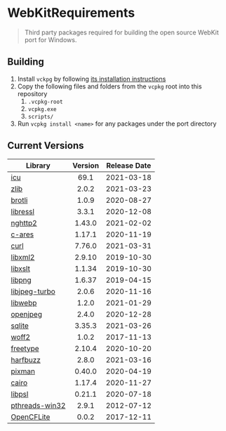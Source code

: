 # WebKitRequirements
> Third party packages required for building the open source WebKit port for Windows.

## Building

1. Install `vckpg` by following [its installation instructions](https://github.com/Microsoft/vcpkg)
2. Copy the following files and folders from the `vcpkg` root into this repository
    1. `.vcpkg-root`
    2. `vcpkg.exe`
    2. `scripts/`
3. Run `vcpkg install <name>` for any packages under the port directory


## Current Versions

| Library | Version | Release Date |
|---|:---:|:---:|
| [icu](http://site.icu-project.org) | 69.1 | 2021-03-18 |
| [zlib](https://github.com/zlib-ng/zlib-ng) | 2.0.2 | 2021-03-23 |
| [brotli](https://github.com/google/brotli) | 1.0.9 | 2020-08-27 |
| [libressl](https://www.libressl.org) | 3.3.1 | 2020-12-08 |
| [nghttp2](https://nghttp2.org) | 1.43.0 | 2021-02-02 |
| [c-ares](https://c-ares.haxx.se) | 1.17.1 | 2020-11-19 |
| [curl](https://curl.se) | 7.76.0 | 2021-03-31 |
| [libxml2](http://xmlsoft.org/) | 2.9.10 | 2019-10-30 |
| [libxslt](http://xmlsoft.org/libxslt) | 1.1.34 | 2019-10-30 |
| [libpng](http://www.libpng.org/pub/png/libpng.html) | 1.6.37 | 2019-04-15 |
| [libjpeg-turbo](http://libjpeg-turbo.virtualgl.org) | 2.0.6 | 2020-11-16 |
| [libwebp](https://github.com/webmproject/libwebp) | 1.2.0 | 2021-01-29 |
| [openjpeg](https://www.openjpeg.org/) | 2.4.0 | 2020-12-28 |
| [sqlite](http://sqlite.org) | 3.35.3 | 2021-03-26 |
| [woff2](https://github.com/google/woff2) | 1.0.2 | 2017-11-13 |
| [freetype](https://www.freetype.org) | 2.10.4 | 2020-10-20 |
| [harfbuzz](https://github.com/harfbuzz/harfbuzz) | 2.8.0 | 2021-03-16 |
| [pixman](http://www.pixman.org) | 0.40.0 | 2020-04-19 |
| [cairo](https://www.cairographics.org) | 1.17.4 | 2020-11-27 |
| [libpsl](https://github.com/rockdaboot/libpsl) | 0.21.1 | 2020-07-18 |
| [pthreads-win32](https://sourceforge.net/projects/pthreads4w/) | 2.9.1 | 2012-07-12 |
| [OpenCFLite](https://github.com/fujii/OpenCFLite) | 0.0.2 | 2017-12-11 |
